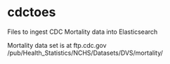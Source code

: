 # cdctoes
Files to ingest CDC Mortality data into Elasticsearch


Mortality data set is at
ftp.cdc.gov /pub/Health_Statistics/NCHS/Datasets/DVS/mortality/
